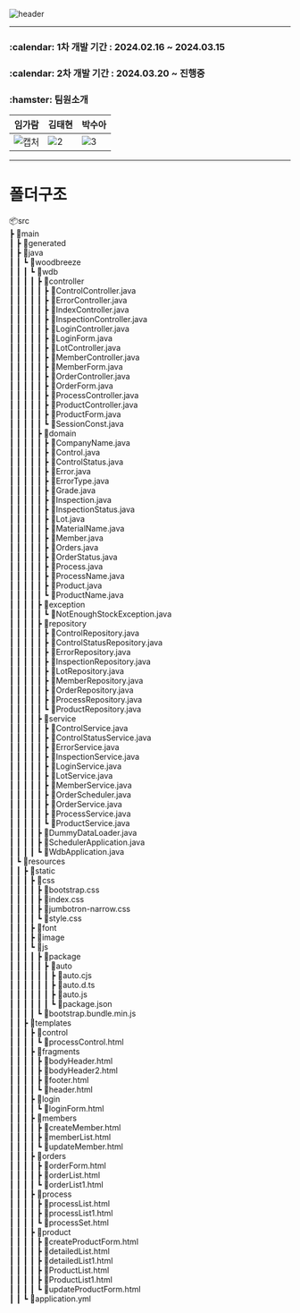 ![header](https://capsule-render.vercel.app/api?type=venom&color=auto&height=300&section=header&text=WOOD%20BREEZE&fontSize=90)
<hr>
<h3>:calendar: 1차 개발 기간 : 2024.02.16 ~ 2024.03.15 </h3>
<h3>:calendar: 2차 개발 기간 : 2024.03.20 ~ 진행중 </h3>
<h3>:hamster: 팀원소개 </h3>

|임가람|김태현|박수아|
|------|---|---|
|![캡처](https://github.com/river009/WOODBREEZE/assets/155034953/1eed7307-76c6-4647-9847-17ddcaf304d2)|![2](https://github.com/river009/WOODBREEZE/assets/155034953/41d824c3-e9fc-48bf-ae53-d242307f471c)|![3](https://github.com/river009/WOODBREEZE/assets/155034953/899ab1bb-a8ba-4d41-a6f4-d3c5c7b76194)|

<hr>
<H1>폴더구조</H1>  

📦src  
 ┣ 📂main  
 ┃ ┣ 📂generated    
 ┃ ┣ 📂java  
 ┃ ┃ ┗ 📂woodbreeze  
 ┃ ┃ ┃ ┗ 📂wdb  
 ┃ ┃ ┃ ┃ ┣ 📂controller  
 ┃ ┃ ┃ ┃ ┃ ┣ 📜ControlController.java  
 ┃ ┃ ┃ ┃ ┃ ┣ 📜ErrorController.java  
 ┃ ┃ ┃ ┃ ┃ ┣ 📜IndexController.java  
 ┃ ┃ ┃ ┃ ┃ ┣ 📜InspectionController.java  
 ┃ ┃ ┃ ┃ ┃ ┣ 📜LoginController.java  
 ┃ ┃ ┃ ┃ ┃ ┣ 📜LoginForm.java  
 ┃ ┃ ┃ ┃ ┃ ┣ 📜LotController.java  
 ┃ ┃ ┃ ┃ ┃ ┣ 📜MemberController.java  
 ┃ ┃ ┃ ┃ ┃ ┣ 📜MemberForm.java  
 ┃ ┃ ┃ ┃ ┃ ┣ 📜OrderController.java  
 ┃ ┃ ┃ ┃ ┃ ┣ 📜OrderForm.java  
 ┃ ┃ ┃ ┃ ┃ ┣ 📜ProcessController.java  
 ┃ ┃ ┃ ┃ ┃ ┣ 📜ProductController.java  
 ┃ ┃ ┃ ┃ ┃ ┣ 📜ProductForm.java  
 ┃ ┃ ┃ ┃ ┃ ┗ 📜SessionConst.java  
 ┃ ┃ ┃ ┃ ┣ 📂domain  
 ┃ ┃ ┃ ┃ ┃ ┣ 📜CompanyName.java  
 ┃ ┃ ┃ ┃ ┃ ┣ 📜Control.java  
 ┃ ┃ ┃ ┃ ┃ ┣ 📜ControlStatus.java  
 ┃ ┃ ┃ ┃ ┃ ┣ 📜Error.java  
 ┃ ┃ ┃ ┃ ┃ ┣ 📜ErrorType.java  
 ┃ ┃ ┃ ┃ ┃ ┣ 📜Grade.java  
 ┃ ┃ ┃ ┃ ┃ ┣ 📜Inspection.java  
 ┃ ┃ ┃ ┃ ┃ ┣ 📜InspectionStatus.java  
 ┃ ┃ ┃ ┃ ┃ ┣ 📜Lot.java  
 ┃ ┃ ┃ ┃ ┃ ┣ 📜MaterialName.java  
 ┃ ┃ ┃ ┃ ┃ ┣ 📜Member.java   
 ┃ ┃ ┃ ┃ ┃ ┣ 📜Orders.java  
 ┃ ┃ ┃ ┃ ┃ ┣ 📜OrderStatus.java  
 ┃ ┃ ┃ ┃ ┃ ┣ 📜Process.java  
 ┃ ┃ ┃ ┃ ┃ ┣ 📜ProcessName.java  
 ┃ ┃ ┃ ┃ ┃ ┣ 📜Product.java  
 ┃ ┃ ┃ ┃ ┃ ┗ 📜ProductName.java  
 ┃ ┃ ┃ ┃ ┣ 📂exception  
 ┃ ┃ ┃ ┃ ┃ ┗ 📜NotEnoughStockException.java  
 ┃ ┃ ┃ ┃ ┣ 📂repository    
 ┃ ┃ ┃ ┃ ┃ ┣ 📜ControlRepository.java   
 ┃ ┃ ┃ ┃ ┃ ┣ 📜ControlStatusRepository.java  
 ┃ ┃ ┃ ┃ ┃ ┣ 📜ErrorRepository.java   
 ┃ ┃ ┃ ┃ ┃ ┣ 📜InspectionRepository.java   
 ┃ ┃ ┃ ┃ ┃ ┣ 📜LotRepository.java   
 ┃ ┃ ┃ ┃ ┃ ┣ 📜MemberRepository.java   
 ┃ ┃ ┃ ┃ ┃ ┣ 📜OrderRepository.java   
 ┃ ┃ ┃ ┃ ┃ ┣ 📜ProcessRepository.java   
 ┃ ┃ ┃ ┃ ┃ ┗ 📜ProductRepository.java    
 ┃ ┃ ┃ ┃ ┣ 📂service  
 ┃ ┃ ┃ ┃ ┃ ┣ 📜ControlService.java  
 ┃ ┃ ┃ ┃ ┃ ┣ 📜ControlStatusService.java   
 ┃ ┃ ┃ ┃ ┃ ┣ 📜ErrorService.java   
 ┃ ┃ ┃ ┃ ┃ ┣ 📜InspectionService.java   
 ┃ ┃ ┃ ┃ ┃ ┣ 📜LoginService.java   
 ┃ ┃ ┃ ┃ ┃ ┣ 📜LotService.java   
 ┃ ┃ ┃ ┃ ┃ ┣ 📜MemberService.java   
 ┃ ┃ ┃ ┃ ┃ ┣ 📜OrderScheduler.java   
 ┃ ┃ ┃ ┃ ┃ ┣ 📜OrderService.java   
 ┃ ┃ ┃ ┃ ┃ ┣ 📜ProcessService.java   
 ┃ ┃ ┃ ┃ ┃ ┗ 📜ProductService.java   
 ┃ ┃ ┃ ┃ ┣ 📜DummyDataLoader.java    
 ┃ ┃ ┃ ┃ ┣ 📜SchedulerApplication.java    
 ┃ ┃ ┃ ┃ ┗ 📜WdbApplication.java    
 ┃ ┗ 📂resources    
 ┃ ┃ ┣ 📂static   
 ┃ ┃ ┃ ┣ 📂css   
 ┃ ┃ ┃ ┃ ┣ 📜bootstrap.css   
 ┃ ┃ ┃ ┃ ┣ 📜index.css    
 ┃ ┃ ┃ ┃ ┣ 📜jumbotron-narrow.css   
 ┃ ┃ ┃ ┃ ┗ 📜style.css   
 ┃ ┃ ┃ ┣ 📂font   
 ┃ ┃ ┃ ┣ 📂image  
 ┃ ┃ ┃ ┗ 📂js   
 ┃ ┃ ┃ ┃ ┣ 📂package   
 ┃ ┃ ┃ ┃ ┃ ┣ 📂auto    
 ┃ ┃ ┃ ┃ ┃ ┃ ┣ 📜auto.cjs  
 ┃ ┃ ┃ ┃ ┃ ┃ ┣ 📜auto.d.ts   
 ┃ ┃ ┃ ┃ ┃ ┃ ┣ 📜auto.js   
 ┃ ┃ ┃ ┃ ┃ ┃ ┗ 📜package.json    
 ┃ ┃ ┃ ┃ ┗ 📜bootstrap.bundle.min.js  
 ┃ ┃ ┣ 📂templates  
 ┃ ┃ ┃ ┣ 📂control  
 ┃ ┃ ┃ ┃ ┗ 📜processControl.html   
 ┃ ┃ ┃ ┣ 📂fragments  
 ┃ ┃ ┃ ┃ ┣ 📜bodyHeader.html   
 ┃ ┃ ┃ ┃ ┣ 📜bodyHeader2.html  
 ┃ ┃ ┃ ┃ ┣ 📜footer.html   
 ┃ ┃ ┃ ┃ ┗ 📜header.html   
 ┃ ┃ ┃ ┣ 📂login      
 ┃ ┃ ┃ ┃ ┗ 📜loginForm.html    
 ┃ ┃ ┃ ┣ 📂members   
 ┃ ┃ ┃ ┃ ┣ 📜createMember.html   
 ┃ ┃ ┃ ┃ ┣ 📜memberList.html   
 ┃ ┃ ┃ ┃ ┗ 📜updateMember.html  
 ┃ ┃ ┃ ┣ 📂orders   
 ┃ ┃ ┃ ┃ ┣ 📜orderForm.html   
 ┃ ┃ ┃ ┃ ┣ 📜orderList.html   
 ┃ ┃ ┃ ┃ ┗ 📜orderList1.html   
 ┃ ┃ ┃ ┣ 📂process   
 ┃ ┃ ┃ ┃ ┣ 📜processList.html   
 ┃ ┃ ┃ ┃ ┣ 📜processList1.html   
 ┃ ┃ ┃ ┃ ┗ 📜processSet.html  
 ┃ ┃ ┃ ┣ 📂product   
 ┃ ┃ ┃ ┃ ┣ 📜createProductForm.html  
 ┃ ┃ ┃ ┃ ┣ 📜detailedList.html   
 ┃ ┃ ┃ ┃ ┣ 📜detailedList1.html   
 ┃ ┃ ┃ ┃ ┣ 📜ProductList.html   
 ┃ ┃ ┃ ┃ ┣ 📜ProductList1.html   
 ┃ ┃ ┃ ┃ ┗ 📜updateProductForm.html  
 ┃ ┃ ┗ 📜application.yml  

